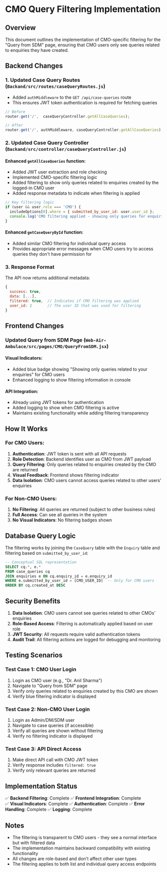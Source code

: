 # CMO Query Filtering Implementation

## Overview
This document outlines the implementation of CMO-specific filtering for the "Query from SDM" page, ensuring that CMO users only see queries related to enquiries they have created.

## Backend Changes

### 1. Updated Case Query Routes (`Backand/src/routes/caseQueryRoutes.js`)
- Added `authMiddleware` to the `GET /api/case-queries` route
- This ensures JWT token authentication is required for fetching queries

```javascript
// Before
router.get('/',  caseQueryController.getAllCaseQueries);

// After  
router.get('/', authMiddleware, caseQueryController.getAllCaseQueries);
```

### 2. Updated Case Query Controller (`Backand/src/controller/caseQueryController.js`)

#### Enhanced `getAllCaseQueries` function:
- Added JWT user extraction and role checking
- Implemented CMO-specific filtering logic
- Added filtering to show only queries related to enquiries created by the logged-in CMO user
- Added response metadata to indicate when filtering is applied

```javascript
// Key filtering logic
if (user && user.role === 'CMO') {
  includeOptions[0].where = { submitted_by_user_id: user.user_id };
  console.log('CMO filtering applied - showing only queries for enquiries created by user_id:', user.user_id);
}
```

#### Enhanced `getCaseQueryById` function:
- Added similar CMO filtering for individual query access
- Provides appropriate error messages when CMO users try to access queries they don't have permission for

### 3. Response Format
The API now returns additional metadata:
```javascript
{
  success: true,
  data: [...],
  filtered: true,  // Indicates if CMO filtering was applied
  user_id: 2       // The user ID that was used for filtering
}
```

## Frontend Changes

### Updated Query from SDM Page (`Web-Air-Ambulace/src/pages/CMO/QueryFromSDM.jsx`)

#### Visual Indicators:
- Added blue badge showing "Showing only queries related to your enquiries" for CMO users
- Enhanced logging to show filtering information in console

#### API Integration:
- Already using JWT tokens for authentication
- Added logging to show when CMO filtering is active
- Maintains existing functionality while adding filtering transparency

## How It Works

### For CMO Users:
1. **Authentication**: JWT token is sent with all API requests
2. **Role Detection**: Backend identifies user as CMO from JWT payload
3. **Query Filtering**: Only queries related to enquiries created by the CMO are returned
4. **Visual Feedback**: Frontend shows filtering indicator
5. **Data Isolation**: CMO users cannot access queries related to other users' enquiries

### For Non-CMO Users:
1. **No Filtering**: All queries are returned (subject to other business rules)
2. **Full Access**: Can see all queries in the system
3. **No Visual Indicators**: No filtering badges shown

## Database Query Logic

The filtering works by joining the `CaseQuery` table with the `Enquiry` table and filtering based on `submitted_by_user_id`:

```sql
-- Conceptual SQL representation
SELECT cq.*, e.* 
FROM case_queries cq
JOIN enquiries e ON cq.enquiry_id = e.enquiry_id
WHERE e.submitted_by_user_id = [CMO_USER_ID]  -- Only for CMO users
ORDER BY cq.created_at DESC
```

## Security Benefits

1. **Data Isolation**: CMO users cannot see queries related to other CMOs' enquiries
2. **Role-Based Access**: Filtering is automatically applied based on user role
3. **JWT Security**: All requests require valid authentication tokens
4. **Audit Trail**: All filtering actions are logged for debugging and monitoring

## Testing Scenarios

### Test Case 1: CMO User Login
1. Login as CMO user (e.g., "Dr. Anil Sharma")
2. Navigate to "Query from SDM" page
3. Verify only queries related to enquiries created by this CMO are shown
4. Verify blue filtering indicator is displayed

### Test Case 2: Non-CMO User Login
1. Login as Admin/DM/SDM user
2. Navigate to case queries (if accessible)
3. Verify all queries are shown without filtering
4. Verify no filtering indicator is displayed

### Test Case 3: API Direct Access
1. Make direct API call with CMO JWT token
2. Verify response includes `filtered: true`
3. Verify only relevant queries are returned

## Implementation Status

✅ **Backend Filtering**: Complete
✅ **Frontend Integration**: Complete  
✅ **Visual Indicators**: Complete
✅ **Authentication**: Complete
✅ **Error Handling**: Complete
✅ **Logging**: Complete

## Notes

- The filtering is transparent to CMO users - they see a normal interface but with filtered data
- The implementation maintains backward compatibility with existing functionality
- All changes are role-based and don't affect other user types
- The filtering applies to both list and individual query access endpoints